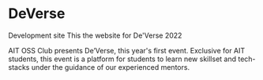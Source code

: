 # DeVerse
Development site
This the website for De'Verse 2022

AIT OSS Club presents De’Verse, this year's first event.
Exclusive for AIT students, this event is a platform for students to learn new skillset and tech-stacks under the guidance of our experienced mentors.

